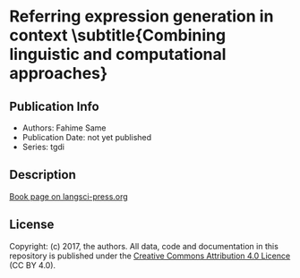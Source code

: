 # Referring expression generation in context \subtitle{Combining linguistic and computational approaches}
## Publication Info
- Authors: Fahime Same
- Publication Date: not yet published
- Series: tgdi
## Description
[Book page on langsci-press.org](http://langsci-press.org/catalog/book/451)
## License
Copyright: (c) 2017, the authors.
All data, code and documentation in this repository is published under the [Creative Commons Attribution 4.0 Licence](http://creativecommons.org/licenses/by/4.0/) (CC BY 4.0).
